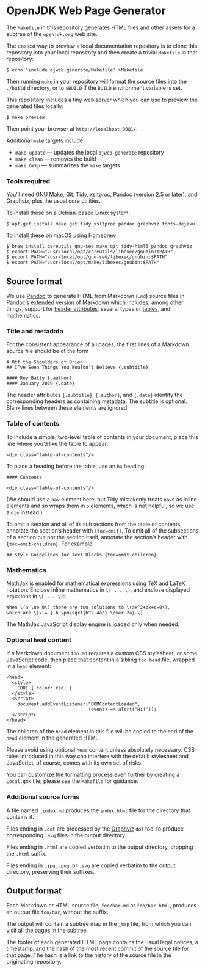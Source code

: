 
OpenJDK Web Page Generator
==========================


The `Makefile` in this repository generates HTML files and other assets
for a subtree of the `openjdk.org` web site.

The easiest way to preview a local documentation repository is to clone
this repository into your local repository and then create a trivial
`Makefile` in that repository:

    $ echo 'include ojweb-generate/Makefile' >Makefile

Then running `make` in your repository will format the source files into
the `./build` directory, or to `$BUILD` if the `BUILD` environment
variable is set.

This repository includes a tiny web server which you can use to preview
the generated files locally:

    $ make preview

Then point your browser at `http://localhost:8081/`.

Additional `make` targets include:

  - `make update` — updates the local `ojweb-generate` repository
  - `make clean` — removes the build
  - `make help` — summarizes the `make` targets


### Tools required

You’ll need GNU Make, Git, Tidy, xsltproc, [Pandoc] (version 2.5 or
later), and Graphviz, plus the usual core utilities.

To install these on a Debian-based Linux system:

    $ apt-get install make git tidy xsltproc pandoc graphviz fonts-dejavu

To install these on macOS using [Homebrew]:

    $ brew install coreutils gnu-sed make git tidy-html5 pandoc graphviz
    $ export PATH="/usr/local/opt/coreutils/libexec/gnubin:$PATH"
    $ export PATH="/usr/local/opt/gnu-sed/libexec/gnubin:$PATH"
    $ export PATH="/usr/local/opt/make/libexec/gnubin:$PATH"


Source format
-------------

We use [Pandoc] to generate HTML from Markdown (`.md`) source files in
Pandoc’s [extended version of Markdown][pd-markdown] which includes,
among other things, support for [header attributes][pd-hd-attr], several
types of [tables][pd-tables], and mathematics.


### Title and metadata

For the consistent appearance of all pages, the first lines of a Markdown
source file should be of the form

    # Off the Shoulders of Orion
    ## I’ve Seen Things You Wouldn’t Believe {.subtitle}

    #### Roy Batty {.author}
    #### January 2019 {.date}

The header attributes `{.subtitle}`, `{.author}`, and `{.date}` identify
the corresponding headers as containing metadata.  The subtitle is
optional.  Blank lines between these elements are ignored.


### Table of contents

To include a simple, two-level table of contents in your document, place
this line where you’d like the table to appear:

    <div class="table-of-contents"/>

To place a heading before the table, use an `h4` heading:

    #### Contents

    <div class="table-of-contents"/>

(We should use a `nav` element here, but Tidy mistakenly treats `nav`s as
inline elements and so wraps them in `p` elements, which is not helpful,
so we use a `div` instead.)

To omit a section and all of its subsections from the table of contents,
annotate the section’s header with `{toc=omit}`.  To omit all of the
subsections of a section but not the section itself, annotate the
section’s header with `{toc=omit-children}`.  For example:

    ## Style Guidelines for Text Blocks {toc=omit-children}


### Mathematics

[MathJax] is enabled for mathematical expressions using TeX and LaTeX
notation.  Enclose inline mathematics in `\( ... \)`, and enclose
displayed equations in `\[ ... \]`:

    When \(a \ne 0\) there are two solutions to \(ax^2+bx+c=0\),
    which are \[x = {-b \pm\sqrt{b^2-4ac} \over 2a}.\]

The MathJax JavaScript display engine is loaded only when needed.


### Optional `head` content

If a Markdown document `foo.md` requires a custom CSS stylesheet, or some
JavaScript code, then place that content in a sibling `foo.head` file,
wrapped in a `head` element:

    <head>
      <style>
        CODE { color: red; }
      </style>
      <script>
        document.addEventListener("DOMContentLoaded",
                                  (event) => alert("Hi!"));
      </script>
    </head>

The children of the `head` element in this file will be copied to the end
of the `head` element in the generated HTML.

Please avoid using optional `head` content unless absolutely
necessary. CSS rules introduced in this way can interfere with the
default stylesheet and JavaScript, of course, comes with its own set of
risks.

You can customize the formatting process even further by creating a
`Local.gmk` file; please see the `Makefile` for guidance.


### Additional source forms

A file named `_index.md` produces the `index.html` file for the directory
that contains it.

Files ending in `.dot` are processed by the [Graphviz] `dot` tool to
produce corresponding `.svg` files in the output directory.

Files ending in `.html` are copied verbatim to the output directory,
dropping the `.html` suffix.

Files ending in `.jpg`, `.png`, or `.svg` are copied verbatim to the
output directory, preserving their suffixes.


Output format
-------------

Each Markdown or HTML source file, `foo/bar.md` or `foo/bar.html`,
produces an output file `foo/bar`, without the suffix.

The output will contain a subtree map in the `_map` file, from which you
can visit all the pages in the subtree.

The footer of each generated HTML page contains the usual legal notices,
a timestamp, and the hash of the most recent commit of the source file
for that page.  The hash is a link to the history of the source file in
the originating repository.


[Pandoc]: https://pandoc.org/
[pd-markdown]: https://pandoc.org/MANUAL.html#pandocs-markdown
[pd-tables]: https://pandoc.org/MANUAL.html#tables
[pd-hd-attr]: https://pandoc.org/MANUAL.html#extension-header_attributes
[Homebrew]: https://brew.sh
[MathJax]: https://docs.mathjax.org/en/latest/index.html
[Graphviz]: https://graphviz.org/doc/info/lang.html
